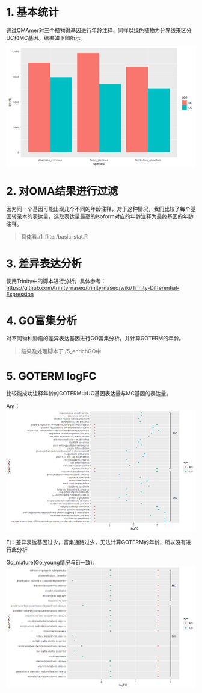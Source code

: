 # 1. 基本统计

通过OMAmer对三个植物得基因进行年龄注释，同样以绿色植物为分界线来区分UC和MC基因。结果如下图所示。

![Image](https://github.com/Hardlearn/Crown_gall/blob/main/7_different_type/0_database/bar_plot.png)

# 2. 对OMA结果进行过滤

因为同一个基因可能出现几个不同的年龄注释，对于这种情况，我们比较了每个基因转录本的表达量，选取表达量最高的isoform对应的年龄注释为最终基因的年龄注释。
>  具体看./1_fliter/basic_stat.R

# 3. 差异表达分析

使用Trinity中的脚本进行分析。具体参考：https://github.com/trinityrnaseq/trinityrnaseq/wiki/Trinity-Differential-Expression

# 4. GO富集分析

对不同物种肿瘤的差异表达基因进行GO富集分析，并计算GOTERM的年龄。

> 结果及处理脚本于./5_enrichGO中

# 5. GOTERM logFC

比较能成功注释年龄的GOTERM中UC基因表达量与MC基因的表达量。

Am：
![Image](https://github.com/Hardlearn/Crown_gall/blob/main/7_different_type/6_GOFC/6_GOFC/Am_logFC.png)

Ej：差异表达基因过少，富集通路过少，无法计算GOTERM的年龄，所以没有进行此分析

Go_mature(Go_young情况与Ej一致):
![Image](https://github.com/Hardlearn/Crown_gall/blob/main/7_different_type/6_GOFC/6_GOFC/Go_mature_logFC.png)
